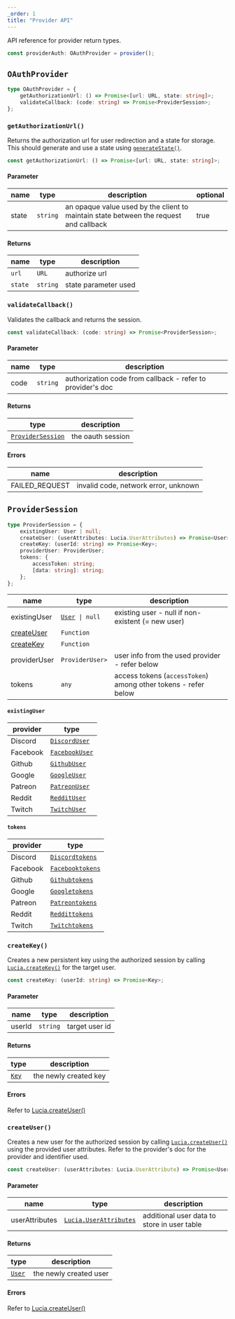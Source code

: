 ```yaml
---
_order: 1
title: "Provider API"
---
```


API reference for provider return types.

```ts
const providerAuth: OAuthProvider = provider();
```

## `OAuthProvider`

```ts
type OAuthProvider = {
	getAuthorizationUrl: () => Promise<[url: URL, state: string]>;
	validateCallback: (code: string) => Promise<ProviderSession>;
};
```

### `getAuthorizationUrl()`

Returns the authorization url for user redirection and a state for storage. This should generate and use a state using [`generateState()`](/oauth/reference/api#generatestate).

```ts
const getAuthorizationUrl: () => Promise<[url: URL, state: string]>;
```

#### Parameter

| name  | type     | description                                                                           | optional |
| ----- | -------- | ------------------------------------------------------------------------------------- | -------- |
| state | `string` | an opaque value used by the client to maintain state between the request and callback | true     |

#### Returns

| name    | type     | description          |
| ------- | -------- | -------------------- |
| `url`   | `URL`    | authorize url        |
| `state` | `string` | state parameter used |

### `validateCallback()`

Validates the callback and returns the session.

```ts
const validateCallback: (code: string) => Promise<ProviderSession>;
```

#### Parameter

| name | type     | description                                                |
| ---- | -------- | ---------------------------------------------------------- |
| code | `string` | authorization code from callback - refer to provider's doc |

#### Returns

| type                                                                | description       |
| ------------------------------------------------------------------- | ----------------- |
| [`ProviderSession`](/oauth/reference/api-reference#providersession) | the oauth session |

#### Errors

| name           | description                          |
| -------------- | ------------------------------------ |
| FAILED_REQUEST | invalid code, network error, unknown |

## `ProviderSession`

```ts
type ProviderSession = {
	existingUser: User | null;
	createUser: (userAttributes: Lucia.UserAttributes) => Promise<User>;
	createKey: (userId: string) => Promise<Key>;
	providerUser: ProviderUser;
	tokens: {
		accessToken: string;
		[data: string]: string;
	};
};
```

| name                                                    | type                                                  | description                                                    |
| ------------------------------------------------------- | ----------------------------------------------------- | -------------------------------------------------------------- |
| existingUser                                            | [`User`](/reference/types/lucia-types#user)` \| null` | existing user - null if non-existent (= new user)              |
| [createUser](/oauth/reference/api-reference#createuser) | `Function`                                            |                                                                |
| [createKey](/oauth/reference/api-reference#createkey)   | `Function`                                            |                                                                |
| providerUser                                            | `ProviderUser>`                                       | user info from the used provider - refer below                 |
| tokens                                                  | `any`                                                 | access tokens (`accessToken`) among other tokens - refer below |

#### `existingUser`

| provider | type                                                     |
| -------- | -------------------------------------------------------- |
| Discord  | [`DiscordUser`](/oauth/providers/discord#discorduser)    |
| Facebook | [`FacebookUser`](/oauth/providers/facebook#facebookuser) |
| Github   | [`GithubUser`](/oauth/providers/github#githubuser)       |
| Google   | [`GoogleUser`](/oauth/providers/google#googleuser)       |
| Patreon  | [`PatreonUser`](/oauth/providers/patreon#patreonuser)    |
| Reddit   | [`RedditUser`](/oauth/providers/reddit#reddituser)       |
| Twitch   | [`TwitchUser`](/oauth/providers/twitch#twitchuser)       |

#### `tokens`

| provider | type                                                         |
| -------- | ------------------------------------------------------------ |
| Discord  | [`Discordtokens`](/oauth/providers/discord#discordtokens)    |
| Facebook | [`Facebooktokens`](/oauth/providers/facebook#facebooktokens) |
| Github   | [`Githubtokens`](/oauth/providers/github#githubtokens)       |
| Google   | [`Googletokens`](/oauth/providers/google#googletokens)       |
| Patreon  | [`Patreontokens`](/oauth/providers/patreon#patreontokens)    |
| Reddit   | [`Reddittokens`](/oauth/providers/reddit#reddittokens)       |
| Twitch   | [`Twitchtokens`](/oauth/providers/twitch#twitchtokens)       |

### `createKey()`

Creates a new persistent key using the authorized session by calling [`Lucia.createKey()`](/reference/api/server-api#createkey) for the target user.

```ts
const createKey: (userId: string) => Promise<Key>;
```

#### Parameter

| name   | type     | description    |
| ------ | -------- | -------------- |
| userId | `string` | target user id |

#### Returns

| type                                      | description           |
| ----------------------------------------- | --------------------- |
| [`Key`](/reference/types/lucia-types#key) | the newly created key |

#### Errors

Refer to [Lucia.createUser()](/reference/api/server-api#createkey)

### `createUser()`

Creates a new user for the authorized session by calling [`Lucia.createUser()`](/reference/api/server-api#createuser) using the provided user attributes. Refer to the provider's doc for the provider and identifier used.

```ts
const createUser: (userAttributes: Lucia.UserAttribute) => Promise<User>;
```

#### Parameter

| name           | type                                                                      | description                                 |
| -------------- | ------------------------------------------------------------------------- | ------------------------------------------- |
| userAttributes | [`Lucia.UserAttributes`](/reference/types/lucia-namespace#userattributes) | additional user data to store in user table |

#### Returns

| type                                        | description            |
| ------------------------------------------- | ---------------------- |
| [`User`](/reference/types/lucia-types#user) | the newly created user |

#### Errors

Refer to [Lucia.createUser()](/reference/api/server-api#createuser)
